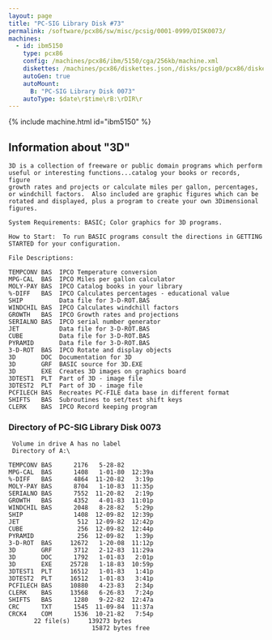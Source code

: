 ```yaml
---
layout: page
title: "PC-SIG Library Disk #73"
permalink: /software/pcx86/sw/misc/pcsig/0001-0999/DISK0073/
machines:
  - id: ibm5150
    type: pcx86
    config: /machines/pcx86/ibm/5150/cga/256kb/machine.xml
    diskettes: /machines/pcx86/diskettes.json,/disks/pcsig0/pcx86/diskettes.json
    autoGen: true
    autoMount:
      B: "PC-SIG Library Disk 0073"
    autoType: $date\r$time\rB:\rDIR\r
---
```


{% include machine.html id="ibm5150" %}

## Information about "3D"

    3D is a collection of freeware or public domain programs which perform
    useful or interesting functions...catalog your books or records, figure
    growth rates and projects or calculate miles per gallon, percentages,
    or windchill factors.  Also included are graphic figures which can be
    rotated and displayed, plus a program to create your own 3Dimensional
    figures.
    
    System Requirements: BASIC; Color graphics for 3D programs.
    
    How to Start:  To run BASIC programs consult the directions in GETTING
    STARTED for your configuration.
    
    File Descriptions:
    
    TEMPCONV BAS  IPCO Temperature conversion
    MPG-CAL  BAS  IPCO Miles per gallon calculator
    MOLY-PAY BAS  IPCO Catalog books in your library
    %-DIFF   BAS  IPCO Calculates percentages - educational value
    SHIP          Data file for 3-D-ROT.BAS
    WINDCHIL BAS  IPCO Calculates windchill factors
    GROWTH   BAS  IPCO Growth rates and projections
    SERIALNO BAS  IPCO serial number generator
    JET           Data file for 3-D-ROT.BAS
    CUBE          Data file for 3-D-ROT.BAS
    PYRAMID       Data file for 3-D-ROT.BAS
    3-D-ROT  BAS  IPCO Rotate and display objects
    3D       DOC  Documentation for 3D
    3D       GRF  BASIC source for 3D.EXE
    3D       EXE  Creates 3D images on graphics board
    3DTEST1  PLT  Part of 3D - image file
    3DTEST2  PLT  Part of 3D - image file
    PCFILECH BAS  Recreates PC-FILE data base in different format
    SHIFTS   BAS  Subroutines to set/test shift keys
    CLERK    BAS  IPCO Record keeping program

### Directory of PC-SIG Library Disk 0073

     Volume in drive A has no label
     Directory of A:\

    TEMPCONV BAS      2176   5-28-82
    MPG-CAL  BAS      1408   1-01-80  12:39a
    %-DIFF   BAS      4864  11-20-82   3:19p
    MOLY-PAY BAS      8704   1-10-83  11:35p
    SERIALNO BAS      7552  11-20-82   2:19p
    GROWTH   BAS      4352   4-01-83  11:01p
    WINDCHIL BAS      2048   8-28-82   5:29p
    SHIP              1408  12-09-82  12:39p
    JET                512  12-09-82  12:42p
    CUBE               256  12-09-82  12:44p
    PYRAMID            256  12-09-82   1:39p
    3-D-ROT  BAS     12672   1-20-08  11:12p
    3D       GRF      3712   2-12-83  11:29a
    3D       DOC      1792   1-01-83   2:01p
    3D       EXE     25728   1-18-83  10:59p
    3DTEST1  PLT     16512   1-01-83   1:41p
    3DTEST2  PLT     16512   1-01-83   3:41p
    PCFILECH BAS     10880   4-23-83   2:34p
    CLERK    BAS     13568   6-26-83   7:24p
    SHIFTS   BAS      1280   9-22-82  12:47a
    CRC      TXT      1545  11-09-84  11:37a
    CRCK4    COM      1536  10-21-82   7:54p
           22 file(s)     139273 bytes
                           15872 bytes free
